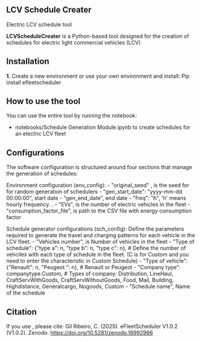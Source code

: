 ## LCV Schedule Creater
Electric LCV schedule tool

**LCVScheduleCreater** is a Python-based tool designed for the creation of schedules for electric light commercial vehicles (LCV)

## Installation
**1.** Create a new environment or use your own environment and install: Pip install efleetscheduler


## How to use the tool
You can use the entire tool by running the notebook:
- notebooks/Schedule Generation Module.ipynb to create schedules for an electric LCV fleet

## Configurations

The software configuration is structured around four sections that manage the generation of schedules:

Environment configuration (env_config):
    - "original_seed" , is the seed for for random generation of schedulers 
    - "gen_start_date": "yyyy-mm-dd 00:00:00",  start date
    - "gen_end_date", end date
    - "freq": "h",  'h' means hourly frequency. .
    - "EVs", is the number of electric vehicles in the fleet
    - "consumption_factor_file", is path to the CSV file with energy consumption factor

 Schedule generator configurations (sch_config): Define the parameters required to generate the travel and charging patterns for each vehicle in the LCV fleet.
    - "Vehicles number", is Number of vehicles in the fleet
    - "Type of schedule": {"type a": n, "type b": n, "type c": n},  # Define the number of vehciles with each type of schedule in the fleet. (C is for Custom and you need to enter the characteristic in Custom Schedule)
    - "Type of vehicle": {"Renault": n, "Peugeot ": n},  # Renault or Peugeot 
    - "Company type": companytype.Custom, # Types of company: Distribution, LineHaul, CraftServWithGoods, CraftServWithoutGoods, Food, Mail, Building, Highdistance, Generalcargo, Nogoods, Custom
    - "Schedule name", Name of the schedule


## Citation
If you use , please cite:
Gil Ribeiro, C. (2025). eFleetScheduler V1.0.2 (V1.0.2). Zenodo. https://doi.org/10.5281/zenodo.16992966
